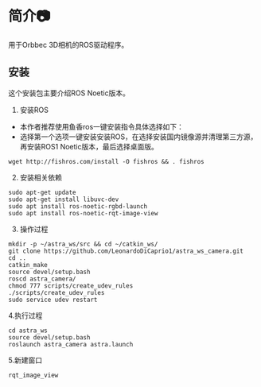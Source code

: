 # 简介:camera:

用于Orbbec 3D相机的ROS驱动程序。

## 安装

这个安装包主要介绍ROS Noetic版本。

1. 安装ROS
- 本作者推荐使用鱼香ros一键安装指令具体选择如下：
- 选择第一个选项一键安装安装ROS，在选择安装国内镜像源并清理第三方源，再安装ROS1 Noetic版本，最后选择桌面版。
```
wget http://fishros.com/install -O fishros && . fishros 
```

2. 安装相关依赖
```
sudo apt-get update
sudo apt-get install libuvc-dev
sudo apt install ros-noetic-rgbd-launch
sudo apt install ros-noetic-rqt-image-view
```
3. 操作过程
```
mkdir -p ~/astra_ws/src && cd ~/catkin_ws/
git clone https://github.com/LeonardoDiCaprio1/astra_ws_camera.git
cd ..
catkin_make
source devel/setup.bash
roscd astra_camera/
chmod 777 scripts/create_udev_rules
./scripts/create_udev_rules
sudo service udev restart
```
4.执行过程
```
cd astra_ws 
source devel/setup.bash
roslaunch astra_camera astra.launch
```
5.新建窗口
```
rqt_image_view
```
